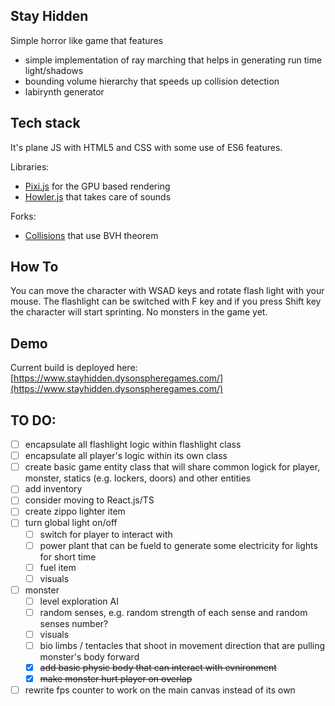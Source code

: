 ## Stay Hidden
Simple horror like game that features
- simple implementation of ray marching that helps in generating run time light/shadows
- bounding volume hierarchy that speeds up collision detection
- labirynth generator

## Tech stack
It's plane JS with HTML5 and CSS with some use of ES6 features.

Libraries:
- [Pixi.js](https://www.pixijs.com/) for the GPU based rendering
- [Howler.js](https://howlerjs.com/) that takes care of sounds

Forks:
- [Collisions](https://github.com/YesIDont/Collisions) that use BVH theorem

## How To
You can move the character with WSAD keys and rotate flash light with your mouse. The flashlight can be switched with F key and if you press Shift key the character will start sprinting. No monsters in the game yet.

## Demo
Current build is deployed here: [https://www.stayhidden.dysonspheregames.com/](https://www.stayhidden.dysonspheregames.com/)

## TO DO:
- [ ] encapsulate all flashlight logic within flashlight class
- [ ] encapsulate all player's logic within its own class
- [ ] create basic game entity class that will share common logick for player, monster, statics (e.g. lockers, doors) and other entities
- [ ] add inventory
- [ ] consider moving to React.js/TS
- [ ] create zippo lighter item
- [ ] turn global light on/off
    - [ ] switch for player to interact with
    - [ ] power plant that can be fueld to generate some electricity for lights for short time
    - [ ] fuel item
    - [ ] visuals
- [ ] monster
    - [ ] level exploration AI
    - [ ] random senses, e.g. random strength of each sense and random senses number?
    - [ ] visuals
    - [ ] bio limbs / tentacles that shoot in movement direction that are pulling monster's body forward
    - [x] ~~add basic physic body that can interact with evnironment~~
    - [x] ~~make monster hurt player on overlap~~
- [ ] rewrite fps counter to work on the main canvas instead of its own
